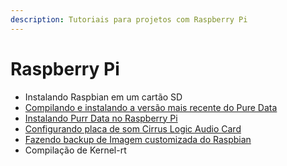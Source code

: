 ```yaml
---
description: Tutoriais para projetos com Raspberry Pi
---
```


# Raspberry Pi

* Instalando Raspbian em um cartão SD
* [Compilando e instalando a versão mais recente do Pure Data](compilando-pure-data-vanilla-no-rpi.md)
* [Instalando Purr Data no Raspberry Pi](cirrus-logic-audio-card.md)
* [Configurando placa de som Cirrus Logic Audio Card](purr-data-no-raspbian.md)
* [Fazendo backup de Imagem customizada do Raspbian](fazendo-backup-do-raspbian.md)
* Compilação de Kernel-rt





